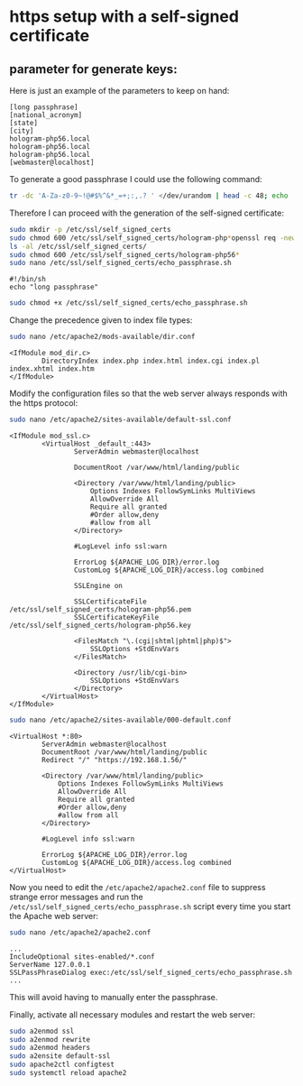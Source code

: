 # https setup with a self-signed certificate

## parameter for generate keys:

Here is just an example of the parameters to keep on hand:

```text
[long passphrase]
[national_acronym]
[state]
[city]
hologram-php56.local
hologram-php56.local
hologram-php56.local
[webmaster@localhost]
```

To generate a good passphrase I could use the following command:

```bash
tr -dc 'A-Za-z0-9~!@#$%^&*_=+;:,.? ' </dev/urandom | head -c 48; echo
```

Therefore I can proceed with the generation of the self-signed certificate:

```bash
sudo mkdir -p /etc/ssl/self_signed_certs
sudo chmod 600 /etc/ssl/self_signed_certs/hologram-php*openssl req -new -x509 -days 365 -out /etc/ssl/self_signed_certs/hologram-php56.pem -keyout /etc/ssl/self_signed_certs/hologram-php56.key
ls -al /etc/ssl/self_signed_certs/
sudo chmod 600 /etc/ssl/self_signed_certs/hologram-php56*
sudo nano /etc/ssl/self_signed_certs/echo_passphrase.sh
```

```text
#!/bin/sh
echo "long passphrase"
```

```bash
sudo chmod +x /etc/ssl/self_signed_certs/echo_passphrase.sh
```

Change the precedence given to index file types:

```bash
sudo nano /etc/apache2/mods-available/dir.conf
```

```text
<IfModule mod_dir.c>
        DirectoryIndex index.php index.html index.cgi index.pl index.xhtml index.htm
</IfModule>
```

Modify the configuration files so that the web server always responds with the https protocol:

```bash
sudo nano /etc/apache2/sites-available/default-ssl.conf
```

```text
<IfModule mod_ssl.c>
        <VirtualHost _default_:443>
                ServerAdmin webmaster@localhost

                DocumentRoot /var/www/html/landing/public

                <Directory /var/www/html/landing/public>
                    Options Indexes FollowSymLinks MultiViews
                    AllowOverride All
                    Require all granted
                    #Order allow,deny
                    #allow from all
                </Directory>

                #LogLevel info ssl:warn

                ErrorLog ${APACHE_LOG_DIR}/error.log
                CustomLog ${APACHE_LOG_DIR}/access.log combined

                SSLEngine on

                SSLCertificateFile /etc/ssl/self_signed_certs/hologram-php56.pem
                SSLCertificateKeyFile /etc/ssl/self_signed_certs/hologram-php56.key

                <FilesMatch "\.(cgi|shtml|phtml|php)$">
                    SSLOptions +StdEnvVars
                </FilesMatch>

                <Directory /usr/lib/cgi-bin>
                    SSLOptions +StdEnvVars
                </Directory>
        </VirtualHost>
</IfModule>
```

```bash
sudo nano /etc/apache2/sites-available/000-default.conf
```

```text
<VirtualHost *:80>
        ServerAdmin webmaster@localhost
        DocumentRoot /var/www/html/landing/public
        Redirect "/" "https://192.168.1.56/"

        <Directory /var/www/html/landing/public>
            Options Indexes FollowSymLinks MultiViews
            AllowOverride All
            Require all granted
            #Order allow,deny
            #allow from all
        </Directory>

        #LogLevel info ssl:warn

        ErrorLog ${APACHE_LOG_DIR}/error.log
        CustomLog ${APACHE_LOG_DIR}/access.log combined
</VirtualHost>
```

Now you need to edit the `/etc/apache2/apache2.conf` file to suppress strange error messages and run the `/etc/ssl/self_signed_certs/echo_passphrase.sh` script every time you start the Apache web server:

```bash
sudo nano /etc/apache2/apache2.conf
```

```text
...
IncludeOptional sites-enabled/*.conf
ServerName 127.0.0.1
SSLPassPhraseDialog exec:/etc/ssl/self_signed_certs/echo_passphrase.sh
...
```

This will avoid having to manually enter the passphrase.

Finally, activate all necessary modules and restart the web server:

```bash
sudo a2enmod ssl
sudo a2enmod rewrite
sudo a2enmod headers
sudo a2ensite default-ssl
sudo apache2ctl configtest
sudo systemctl reload apache2
```
